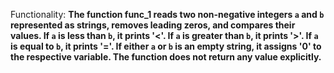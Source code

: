 Functionality: **The function func_1 reads two non-negative integers `a` and `b` represented as strings, removes leading zeros, and compares their values. If `a` is less than `b`, it prints '<'. If `a` is greater than `b`, it prints '>'. If `a` is equal to `b`, it prints '='. If either `a` or `b` is an empty string, it assigns '0' to the respective variable. The function does not return any value explicitly.**